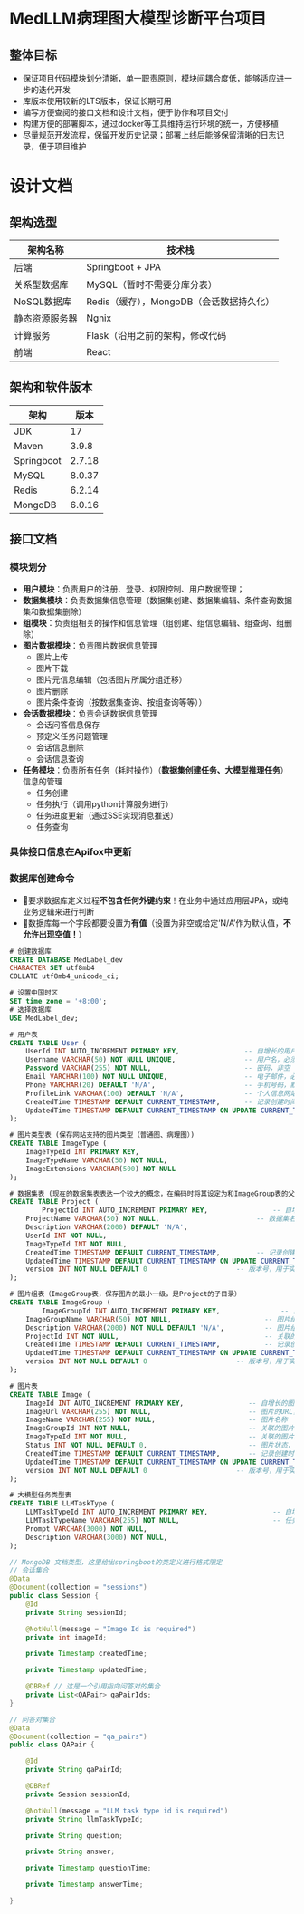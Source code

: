 # MedLLM病理图大模型诊断平台项目

## 整体目标

- 保证项目代码模块划分清晰，单一职责原则，模块间耦合度低，能够适应进一步的迭代开发
- 库版本使用较新的LTS版本，保证长期可用
- 编写方便查阅的接口文档和设计文档，便于协作和项目交付
- 构建方便的部署脚本，通过docker等工具维持运行环境的统一，方便移植
- 尽量规范开发流程，保留开发历史记录；部署上线后能够保留清晰的日志记录，便于项目维护



# 设计文档

## 架构选型

| 架构名称       | 技术栈                                   |
| -------------- | ---------------------------------------- |
| 后端           | Springboot + JPA                         |
| 关系型数据库   | MySQL（暂时不需要分库分表）              |
| NoSQL数据库    | Redis（缓存），MongoDB（会话数据持久化） |
| 静态资源服务器 | Ngnix                                    |
| 计算服务       | Flask（沿用之前的架构，修改代码          |
| 前端           | React                                    |

## 架构和软件版本

| 架构       | 版本   |
| ---------- | ------ |
| JDK        | 17     |
| Maven      | 3.9.8  |
| Springboot | 2.7.18 |
| MySQL      | 8.0.37 |
| Redis      | 6.2.14 |
| MongoDB    | 6.0.16 |



## 接口文档

### 模块划分

- **用户模块**：负责用户的注册、登录、权限控制、用户数据管理；
- **数据集模块**：负责数据集信息管理（数据集创建、数据集编辑、条件查询数据集和数据集删除）
- **组模块**：负责组相关的操作和信息管理（组创建、组信息编辑、组查询、组删除）
- **图片数据模块**：负责图片数据信息管理
  - 图片上传
  - 图片下载
  - 图片元信息编辑（包括图片所属分组迁移）
  - 图片删除
  - 图片条件查询（按数据集查询、按组查询等等））
- **会话数据模块**：负责会话数据信息管理
  - 会话问答信息保存
  - 预定义任务问题管理
  - 会话信息删除
  - 会话信息查询
- **任务模块**：负责所有任务（耗时操作）（**数据集创建任务、大模型推理任务**）信息的管理
  - 任务创建
  - 任务执行（调用python计算服务进行）
  - 任务进度更新（通过SSE实现消息推送）
  - 任务查询



### 具体接口信息在Apifox中更新

### 数据库创建命令

- 要求数据库定义过程**不包含任何外键约束**！在业务中通过应用层JPA，或纯业务逻辑来进行判断
- 数据库每一个字段都要设置为**有值**（设置为非空或给定‘N/A’作为默认值，**不允许出现空值！**）

```sql
# 创建数据库
CREATE DATABASE MedLabel_dev
CHARACTER SET utf8mb4
COLLATE utf8mb4_unicode_ci;

# 设置中国时区
SET time_zone = '+8:00';
# 选择数据库
USE MedLabel_dev;

# 用户表
CREATE TABLE User (
    UserId INT AUTO_INCREMENT PRIMARY KEY,                -- 自增长的用户ID
    Username VARCHAR(50) NOT NULL UNIQUE,                 -- 用户名，必须唯一且非空
    Password VARCHAR(255) NOT NULL,                       -- 密码，非空
    Email VARCHAR(100) NOT NULL UNIQUE,                   -- 电子邮件，必须唯一且非空
    Phone VARCHAR(20) DEFAULT 'N/A',                      -- 手机号码，默认为'N/A'
    ProfileLink VARCHAR(100) DEFAULT 'N/A',               -- 个人信息网站链接，默认为'N/A'
    CreatedTime TIMESTAMP DEFAULT CURRENT_TIMESTAMP,      -- 记录创建时间，默认为当前时间
    UpdatedTime TIMESTAMP DEFAULT CURRENT_TIMESTAMP ON UPDATE CURRENT_TIMESTAMP -- 记录最后更新时间，默认为当前时间并在更新时自动修改
);

# 图片类型表 (保存网站支持的图片类型（普通图、病理图）)
CREATE TABLE ImageType (
    ImageTypeId INT PRIMARY KEY,
    ImageTypeName VARCHAR(50) NOT NULL,
    ImageExtensions VARCHAR(500) NOT NULL
);

# 数据集表 (现在的数据集表表达一个较大的概念，在编码时将其设定为和ImageGroup表的父目录，形成两层目录来确定一组图片)
CREATE TABLE Project (
		ProjectId INT AUTO_INCREMENT PRIMARY KEY,                -- 自增长的数据集ID
  	ProjectName VARCHAR(50) NOT NULL,                        -- 数据集名，非空
  	Description VARCHAR(2000) DEFAULT 'N/A',								   -- 数据集描述信息，默认为'N/A'
  	UserId INT NOT NULL,																		 -- 关联的用户，外键（不在数据库中设计外键） 
  	ImageTypeId INT NOT NULL,																 -- 关联的图片类型，外键（不在数据库中设计外键）
  	CreatedTime TIMESTAMP DEFAULT CURRENT_TIMESTAMP,         -- 记录创建时间，默认为当前时间
    UpdatedTime TIMESTAMP DEFAULT CURRENT_TIMESTAMP ON UPDATE CURRENT_TIMESTAMP, -- 记录最后更新时间，默认为当前时间并在更新时自动修改
  	version INT NOT NULL DEFAULT 0                      -- 版本号，用于实现乐观锁
);

# 图片组表（ImageGroup表，保存图片的最小一级，是Project的子目录）
CREATE TABLE ImageGroup (
		ImageGroupId INT AUTO_INCREMENT PRIMARY KEY,               -- 自增长的图片组ID
    ImageGroupName VARCHAR(50) NOT NULL,                       -- 图片组名，非空
    Description VARCHAR(2000) NOT NULL DEFAULT 'N/A',          -- 图片组描述信息，非空，默认为'N/A'
    ProjectId INT NOT NULL,                                    -- 关联的数据集ID，外键（不在数据库中设计外键）
    CreatedTime TIMESTAMP DEFAULT CURRENT_TIMESTAMP,           -- 记录创建时间，默认为当前时间
    UpdatedTime TIMESTAMP DEFAULT CURRENT_TIMESTAMP ON UPDATE CURRENT_TIMESTAMP, -- 记录最后更新时间，默认为当前时间并在更新时自动修改
  	version INT NOT NULL DEFAULT 0                      -- 版本号，用于实现乐观锁
);

# 图片表 
CREATE TABLE Image (
    ImageId INT AUTO_INCREMENT PRIMARY KEY,                -- 自增长的图片ID
    ImageUrl VARCHAR(255) NOT NULL,                        -- 图片的URL，非空
    ImageName VARCHAR(255) NOT NULL,                       -- 图片名称
    ImageGroupId INT NOT NULL,                             -- 关联的图片组ID，外键（不在数据库中设计外键）
    ImageTypeId INT NOT NULL,                              -- 关联的图片类型ID，外键（不在数据库中设计外键）
    Status INT NOT NULL DEFAULT 0,                         -- 图片状态，默认为0 （0:未标注，1:已标注，2:标注完成）
    CreatedTime TIMESTAMP DEFAULT CURRENT_TIMESTAMP,       -- 记录创建时间，默认为当前时间
    UpdatedTime TIMESTAMP DEFAULT CURRENT_TIMESTAMP ON UPDATE CURRENT_TIMESTAMP, -- 记录最后更新时间，默认为当前时间并在更新时自动修改
    version INT NOT NULL DEFAULT 0                      -- 版本号，用于实现乐观锁
);

# 大模型任务类型表
CREATE TABLE LLMTaskType (
    LLMTaskTypeId INT AUTO_INCREMENT PRIMARY KEY,                -- 自增长的大模型推理任务ID
    LLMTaskTypeName VARCHAR(255) NOT NULL, 	                     -- 任务名称，非空
    Prompt VARCHAR(3000) NOT NULL, 											 				 -- 定义具体的prompt
    Description VARCHAR(3000) NOT NULL,													 -- 任务描述，描述任务具体完成任务和对输入输出的简单描述
);

```

```java
// MongoDB 文档类型，这里给出springboot的类定义进行格式限定
// 会话集合
@Data
@Document(collection = "sessions")
public class Session {
    @Id
    private String sessionId;

    @NotNull(message = "Image Id is required")
    private int imageId;

    private Timestamp createdTime;

    private Timestamp updatedTime;

    @DBRef // 这是一个引用指向问答对的集合
    private List<QAPair> qaPairIds;
}

// 问答对集合
@Data
@Document(collection = "qa_pairs")
public class QAPair {

    @Id
    private String qaPairId;

    @DBRef
    private Session sessionId;

    @NotNull(message = "LLM task type id is required")
    private String llmTaskTypeId;

    private String question;

    private String answer;

    private Timestamp questionTime;

    private Timestamp answerTime;

}

```

